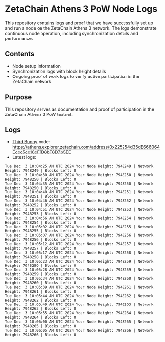 # ZetaChain Athens 3 PoW Node Logs
This repository contains logs and proof that we have successfully set up and run a node on the ZetaChain Athens 3 network. The logs demonstrate continuous node operation, including synchronization details and performance.

## Contents
- Node setup information
- Synchronization logs with block height details
- Ongoing proof of work logs to verify active participation in the ZetaChain network

## Purpose
This repository serves as documentation and proof of participation in the ZetaChain Athens 3 PoW testnet.

## Logs

- [Third Bunny](https://thirdbunny.xyz/) node: https://athens.explorer.zetachain.com/address/0x225254d35dE666064Eccc5ce16eF1D8bF8D7b5EE
- Latest logs:
```
Tue Dec  3 10:04:25 AM UTC 2024 Your Node Height: 7948249 | Network Height: 7948249 | Blocks Left: 0
Tue Dec  3 10:04:30 AM UTC 2024 Your Node Height: 7948250 | Network Height: 7948250 | Blocks Left: 0
Tue Dec  3 10:04:35 AM UTC 2024 Your Node Height: 7948250 | Network Height: 7948250 | Blocks Left: 0
Tue Dec  3 10:04:40 AM UTC 2024 Your Node Height: 7948251 | Network Height: 7948251 | Blocks Left: 0
Tue Dec  3 10:04:46 AM UTC 2024 Your Node Height: 7948252 | Network Height: 7948252 | Blocks Left: 0
Tue Dec  3 10:04:51 AM UTC 2024 Your Node Height: 7948253 | Network Height: 7948253 | Blocks Left: 0
Tue Dec  3 10:04:56 AM UTC 2024 Your Node Height: 7948254 | Network Height: 7948254 | Blocks Left: 0
Tue Dec  3 10:05:02 AM UTC 2024 Your Node Height: 7948255 | Network Height: 7948255 | Blocks Left: 0
Tue Dec  3 10:05:07 AM UTC 2024 Your Node Height: 7948256 | Network Height: 7948256 | Blocks Left: 0
Tue Dec  3 10:05:12 AM UTC 2024 Your Node Height: 7948257 | Network Height: 7948257 | Blocks Left: 0
Tue Dec  3 10:05:17 AM UTC 2024 Your Node Height: 7948258 | Network Height: 7948258 | Blocks Left: 0
Tue Dec  3 10:05:23 AM UTC 2024 Your Node Height: 7948259 | Network Height: 7948259 | Blocks Left: 0
Tue Dec  3 10:05:28 AM UTC 2024 Your Node Height: 7948259 | Network Height: 7948259 | Blocks Left: 0
Tue Dec  3 10:05:34 AM UTC 2024 Your Node Height: 7948260 | Network Height: 7948260 | Blocks Left: 0
Tue Dec  3 10:05:39 AM UTC 2024 Your Node Height: 7948261 | Network Height: 7948261 | Blocks Left: 0
Tue Dec  3 10:05:44 AM UTC 2024 Your Node Height: 7948262 | Network Height: 7948262 | Blocks Left: 0
Tue Dec  3 10:05:49 AM UTC 2024 Your Node Height: 7948263 | Network Height: 7948263 | Blocks Left: 0
Tue Dec  3 10:05:55 AM UTC 2024 Your Node Height: 7948264 | Network Height: 7948264 | Blocks Left: 0
Tue Dec  3 10:06:00 AM UTC 2024 Your Node Height: 7948265 | Network Height: 7948265 | Blocks Left: 0
Tue Dec  3 10:06:05 AM UTC 2024 Your Node Height: 7948266 | Network Height: 7948266 | Blocks Left: 0
```
